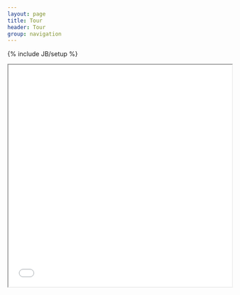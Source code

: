 ```yaml
---
layout: page
title: Tour 
header: Tour
group: navigation
---
```

{% include JB/setup %}



<iframe style="width:100%;height:500px;text-align:center;" src="/slides/#/bored">
	Your browser doesn't support iframes
</iframe>